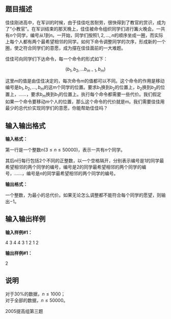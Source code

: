 题目描述
----

佳佳刚进高中，在军训的时候，由于佳佳吃苦耐劳，很快得到了教官的赏识，成为了“小教官”。在军训结束的那天晚上，佳佳被命令组织同学们进行篝火晚会。一共有$n$个同学，编号从$1$到$n$。一开始，同学们按照$1,2,…,n$的顺序坐成一圈，而实际上每个人都有两个最希望相邻的同学。如何下命令调整同学的次序，形成新的一个圈，使之符合同学们的意愿，成为摆在佳佳面前的一大难题。

佳佳可向同学们下达命令，每一个命令的形式如下：

$$(b_1, b_2,... b_{m-1}, b_m)$$

这里$m$的值是由佳佳决定的，每次命令$m$的值都可以不同。这个命令的作用是移动编号是$b_1,b_2,…, b_m$的这m个同学的位置。要求$b_1$换到$b_2$的位置上，$b_2$换到$b_3$的位置上，……，要求$b_m$换到$b_1$的位置上。执行每个命令都需要一些代价。我们假定如果一个命令要移动$m$个人的位置，那么这个命令的代价就是$m$。我们需要佳佳用最少的总代价实现同学们的意愿，你能帮助佳佳吗？

输入输出格式
------

**输入格式：**  

第一行是一个整数$n(3 \le n \le 50000)$，表示一共有$n$个同学。

其后$n$行每行包括$2$个不同的正整数，以一个空格隔开，分别表示编号是$1$的同学最希望相邻的两个同学的编号，编号是$2$的同学最希望相邻的两个同学的编号，……，编号是$n$的同学最希望相邻的两个同学的编号。

**输出格式：**  

一个整数，为最小的总代价。如果无论怎么调整都不能符合每个同学的愿望，则输出$-1$。

输入输出样例
------

**输入样例#1：** 

4
3 4
4 3
1 2
1 2

**输出样例#1：** 

2

说明
--

对于30%的数据，$n \le 1000$；  
对于全部的数据，$n \le 50000$。

2005提高组第三题